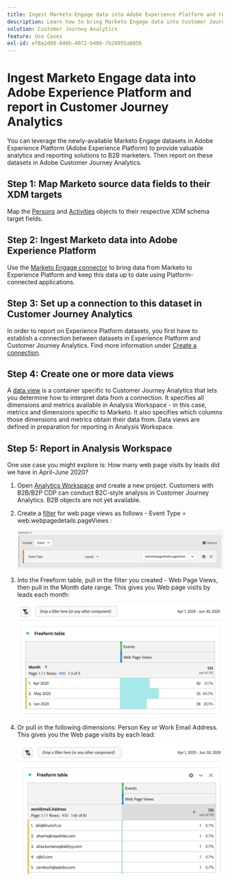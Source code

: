 ```yaml
---
title: Ingest Marketo Engage data into Adobe Experience Platform and report in Customer Journey Analytics
description: Learn how to bring Marketo Engage data into Customer Journey Analytics
solution: Customer Journey Analytics
feature: Use Cases
exl-id: ef8a2d08-848b-4072-b400-7b24955a085b
---
```

# Ingest Marketo Engage data into Adobe Experience Platform and report in Customer Journey Analytics

You can leverage the newly-available Marketo Engage datasets in Adobe Experience Platform (Adobe Experience Platform) to provide valuable analytics and reporting solutions to B2B marketers. Then report on these datasets in Adobe Customer Journey Analytics.

## Step 1: Map Marketo source data fields to their XDM targets

Map the [Persons](https://experienceleague.adobe.com/docs/experience-platform/sources/connectors/adobe-applications/mapping/marketo.html?lang=en#persons) and [Activities](https://experienceleague.adobe.com/docs/experience-platform/sources/connectors/adobe-applications/mapping/marketo.html?lang=en#activities) objects to their respective XDM schema target fields.

## Step 2: Ingest Marketo data into Adobe Experience Platform

Use the [Marketo Engage connector](https://experienceleague.adobe.com/docs/experience-platform/sources/connectors/adobe-applications/marketo/marketo.html?lang=en) to bring data from Marketo to Experience Platform and keep this data up to date using Platform-connected applications.

## Step 3: Set up a connection to this dataset in Customer Journey Analytics

In order to report on Experience Platform datasets, you first have to establish a connection between datasets in Experience Platform and Customer Journey Analytics. Find more information under [Create a connection](https://experienceleague.adobe.com/docs/analytics-platform/using/cja-connections/create-connection.html?lang=en).

## Step 4: Create one or more data views

A [data view](/help/data-views/data-views.md) is a container specific to Customer Journey Analytics that lets you determine how to interpret data from a connection. It specifies all dimensions and metrics available in Analysis Workspace - in this case, metrics and dimensions specific to Marketo. It also specifies which columns those dimensions and metrics obtain their data from. Data views are defined in preparation for reporting in Analysis Workspace. 

## Step 5: Report in Analysis Workspace

One use case you might explore is: How many web page visits by leads did we have in April-June 2020?

1. Open [Analytics Workspace](/help/analysis-workspace/home.md) and create a new project. 
   Customers with B2B/B2P CDP can conduct B2C-style analysis in Customer Journey Analytics. B2B objects are not yet available.

1. Create a [filter](/help/components/filters/create-filters.md) for web page views as follows - Event Type = web.webpagedetails.pageViews : 

   ![Definition window showing Event and Event Type](../assets/marketo-filter.png)

1. Into the Freeform table, pull in the filter you created - Web Page Views, then pull in the Month date range. This gives you Web page visits by leads each month:

   ![Freeform table showing Events by Month.](../assets/marketo-freeform.png)

1. Or pull in the following dimensions: Person Key or Work Email Address. This gives you the Web page visits by each lead:

   ![Freeform table showing Events and workEmail.Address and Web Page Views.](../assets/marketo-freeform2.png)
